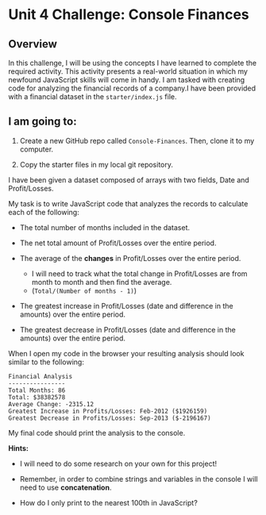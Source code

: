 # Unit 4 Challenge: Console Finances

## Overview

In this challenge, I will be using the concepts I have learned to complete the required activity. This activity presents a real-world situation in which my newfound JavaScript skills will come in handy. I am tasked with creating code for analyzing the financial records of a company.I have been provided with a financial dataset in the `starter/index.js` file.

## I am going to:

1. Create a new GitHub repo called `Console-Finances`. Then, clone it to my computer.

2. Copy the starter files in my local git repository.

I have been given a dataset composed of arrays with two fields, Date and Profit/Losses.

My task is to write JavaScript code that analyzes the records to calculate each of the following:

* The total number of months included in the dataset.

* The net total amount of Profit/Losses over the entire period.

* The average of the **changes** in Profit/Losses over the entire period.
  * I will need to track what the total change in Profit/Losses are from month to month and then find the average.
  * (`Total/(Number of months - 1)`)

* The greatest increase in Profit/Losses (date and difference in the amounts) over the entire period.

* The greatest decrease in Profit/Losses (date and difference in the amounts) over the entire period.

When I open my code in the browser your resulting analysis should look similar to the following:

  ```text
  Financial Analysis 
  ----------------
  Total Months: 86
  Total: $38382578
  Average Change: -2315.12
  Greatest Increase in Profits/Losses: Feb-2012 ($1926159)
  Greatest Decrease in Profits/Losses: Sep-2013 ($-2196167)
  ```

My final code should print the analysis to the console.

**Hints:**

* I will need to do some research on your own for this project!

* Remember, in order to combine strings and variables in the console I will need to use **concatenation**.

* How do I only print to the nearest 100th in JavaScript?


